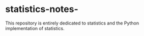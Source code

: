 # statistics-notes-
This repository is entirely dedicated to statistics and the Python implementation of statistics.
